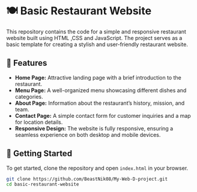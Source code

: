 # 🍽️ Basic Restaurant Website

This repository contains the code for a simple and responsive restaurant website built using HTML ,CSS and JavaScript. The project serves as a basic template for creating a stylish and user-friendly restaurant website. 

## 🌟 Features

- **Home Page:** Attractive landing page with a brief introduction to the restaurant.
- **Menu Page:** A well-organized menu showcasing different dishes and categories.
- **About Page:** Information about the restaurant’s history, mission, and team.
- **Contact Page:** A simple contact form for customer inquiries and a map for location details.
- **Responsive Design:** The website is fully responsive, ensuring a seamless experience on both desktop and mobile devices.

## 🚀 Getting Started

To get started, clone the repository and open `index.html` in your browser.

```bash
git clone https://github.com/BeastNik08/My-Web-D-project.git
cd basic-restaurant-website
```
